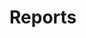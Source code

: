 <script type="text/javascript">
var password = "xin0508001";
var x = prompt("Enter in the password "," ");
if (x.toLowerCase() == password) {
 window.location = "report_230508001.html";
}
else {
 alert("密码错误！ \n \n 请重新输入。");
 window.location = "./index.html";
}
</script>




# Reports



